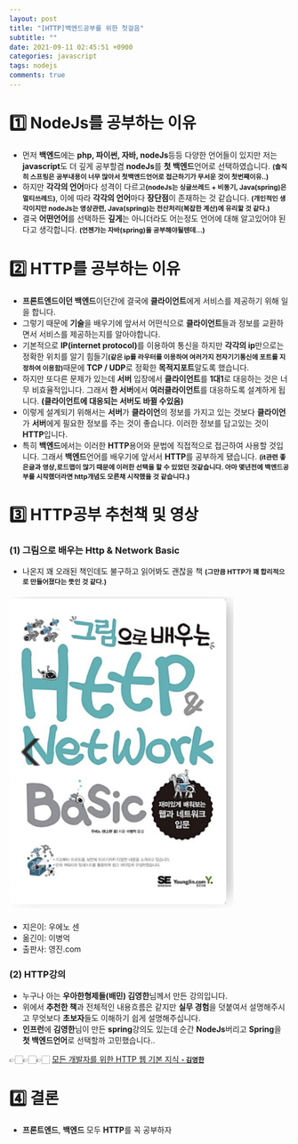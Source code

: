 ```yaml
---
layout: post
title: "[HTTP]백엔드공부를 위한 첫걸음"
subtitle: ""
date: 2021-09-11 02:45:51 +0900
categories: javascript
tags: nodejs
comments: true
---
```


<h1>1️⃣ NodeJs를 공부하는 이유</h1>

- 먼저 **백엔드**에는 <b class="purple">php, 파이썬, 자바, nodeJs</b>등등 다양한 언어들이 있지만 저는 <b class="blue">javascript</b>도 더 깊게 공부할겸 <b class="green">nodeJs</b>를 **첫 백엔드**언어로 선택하였습니다. <b style="font-size:85%">(솔직히 스프링은 공부내용이 너무 많아서 첫백엔드언어로 접근하기가 무서운 것이 첫번째이유..)</b>
- 하지만 **각각의 언어**마다 성격이 다르고<b style="font-size:85%">(nodeJs는 싱글쓰레드 + 비동기, Java(spring)은 멀티쓰레드)</b>, 이에 따라 **각각의 언어**마다 <b class="blue">장단점</b>이 존재하는 것 같습니다. <b style="font-size:85%">(개인적인 생각이지만 nodeJs는 영상관련, Java(spring)는 전산처리(복잡한 계산)에 유리할 것 같다.)</b>
- 결국 **어떤언어**를 선택하든 **깊게**는 아니더라도 어는정도 언어에 대해 알고있어야 된다고 생각합니다. <b style="font-size:85%">(언젠가는 자바(spring)을 공부해야될텐데...)</b>

<h1 class="ksubject">2️⃣ HTTP를 공부하는 이유</h1>

- **프론트엔드이던 백엔드**이던간에 결국에 <b class="green">클라이언트</b>에게 서비스를 제공하기 위해 일을 합니다.
- 그렇기 때문에 **기술**을 배우기에 앞서서 어떤식으로 <b class="green">클라이언트</b>들과 정보를 교환하면서 서비스를 제공하는지를 알아야합니다.
- 기본적으로 <b class="blue">IP(internet protocol)</b>를 이용하여 통신을 하지만 **각각의 ip**만으로는 정확한 위치를 알기 힘들기<b style="font-size:85%">(같은 ip를 라우터를 이용하여 여러가지 전자기기통신에 포트를 지정하여 이용함)</b>때문에 <b class="brown">TCP / UDP</b>로 정확한 **목적지포트**알도록 했습니다.
- 하지만 또다른 문제가 있는데 <b class="green">서버</b> 입장에서 <b class="blue">클라이언트</b>를 **1대1**로 대응하는 것은 너무 <rd>비효율적</rd>입니다. 그래서 <b class="green">한 서버</b>에서 **여러**<b class="blue">클라이언트</b>를 대응하도록 설계하게 됩니다. <b class="font-size:85%">(클라이언트에 대응되는 서버도 바뀔 수있음)</b>
- 이렇게 설계되기 위해서는 <b class="green">서버</b>가 <b class="blue">클라이언</b>의 정보를 가지고 있는 것보다 <b class="blue">클라이언</b>가 <b class="green">서버</b>에게 필요한 정보를 주는 것이 좋습니다. 이러한 정보를 담고있는 것이 <b class="brown">HTTP</b>입니다.
- 특히 **백엔드**에서는 이러한 <b class="brown">HTTP</b>용어와 문법에 직접적으로 접근하여 사용할 것입니다. 그래서 **백엔드**언어를 배우기에 앞서서 <b class="brown">HTTP</b>를 공부하게 됐습니다.
  <b style="font-size:85%">(it관련 좋은글과 영상,로드맵이 많기 때문에 이러한 선택을 할 수 있었던 것같습니다. 아마 몇년전에 백엔드공부를 시작했더라면 http개념도 모른채 시작했을 것 같습니다.)</b>

<h1 class="ksubject">3️⃣ HTTP공부 추천책 및 영상</h1>
<h3 class="ksubsubject">(1) 그림으로 배우는 Http & Network Basic</h3>

- 나온지 꽤 오래된 책인데도 불구하고 읽어봐도 괜찮을 책 <b style="font-size:85%">(그만큼 HTTP가 꽤 합리적으로 만들어졌다는 뜻인 것 같다.)</b>

<div class="explain-cover">
    <div class="explain-left" style="padding-top:1%">
        <img src="/assets/img/nodeJs/http/1.png" width="80%" alt="http book"/>
    </div>
    <div class="explain-right" style="padding-top:1%">
        <ul>
			<li>지은이: 우에노 센</li>
			<li>옮긴이: 이병억</li>
			<li>출판사: 영진.com</li>
		</ul>
    </div>
</div>

<h3 class="ksubsubject">(2) HTTP강의</h3>

- 누구나 아는 **우아한형제들(배민) 김영한**님께서 만든 강의입니다.
- 위에서 **추천한 책**과 전체적인 내용흐름은 같지만 **실무 경험**을 덧붙여서 설명해주시고 무엇보다 **초보자**들도 이해하기 쉽게 설명해주십니다.
- **인프런**에 **김영한**님이 만든 **spring**강의도 있는데 순간 <b class="green">NodeJs</b>버리고 <b class="purple">Spring</b>을 **첫 백엔드언어**로 선택할까 고민했습니다..

👉🏻👉🏻👉🏻 <a href="https://www.inflearn.com/course/http-%EC%9B%B9-%EB%84%A4%ED%8A%B8%EC%9B%8C%ED%81%AC">모든 개발자를 위한 HTTP 웹 기본 지식 <b style="font-size:85%">- 김영한</b></a>

<h1 class="ksubject">4️⃣ 결론</h1>

- <b class="green">프론트엔드</b>, <b class="brown">백엔드</b> 모두 **HTTP**를 꼭 공부하자
